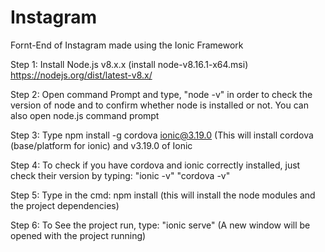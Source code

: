 # Instagram
Fornt-End of Instagram made using the Ionic Framework

Step 1:
Install Node.js v8.x.x (install node-v8.16.1-x64.msi)
https://nodejs.org/dist/latest-v8.x/

Step 2:
Open command Prompt and type, "node -v" in order to check the version of node and to confirm whether node is installed or not.
You can also open node.js command prompt

Step 3:
Type npm install -g cordova ionic@3.19.0
(This will install cordova (base/platform for ionic) and v3.19.0 of Ionic

Step 4:
To check if you have cordova and ionic correctly installed, just check their version by typing:
"ionic -v"
"cordova -v"

Step 5:
Type in the cmd:
npm install
(this will install the node modules and the project dependencies)

Step 6:
To See the project run, type:
"ionic serve"
(A new window will be opened with the project running)

